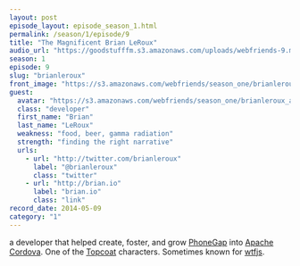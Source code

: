 ```yaml
---
layout: post
episode_layout: episode_season_1.html
permalink: /season/1/episode/9
title: "The Magnificent Brian LeRoux"
audio_url: "https://goodstufffm.s3.amazonaws.com/uploads/webfriends-9.mp3"
season: 1
episode: 9
slug: "brianleroux"
front_image: "https://s3.amazonaws.com/webfriends/season_one/brianleroux@2X.png"
guest:
  avatar: "https://s3.amazonaws.com/webfriends/season_one/brianleroux_avatar.jpg"
  class: "developer"
  first_name: "Brian"
  last_name: "LeRoux"
  weakness: "food, beer, gamma radiation"
  strength: "finding the right narrative"
  urls:
    - url: "http://twitter.com/brianleroux"
      label: "@brianleroux"
      class: "twitter"
    - url: "http://brian.io"
      label: "brian.io"
      class: "link"
record_date: 2014-05-09
category: "1"
---
```

a developer that helped create, foster, and grow [PhoneGap](http://phonegap.com/) into [Apache Cordova](https://cordova.apache.org/). One of the [Topcoat](http://topcoat.io/) characters. Sometimes known for [wtfjs](http://wtfjs.com/).
